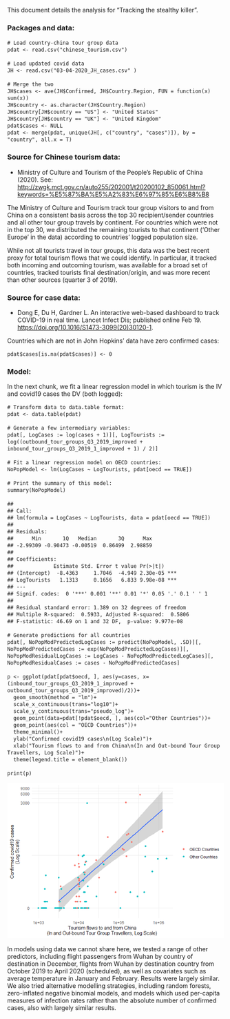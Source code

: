 This document details the analysis for “Tracking the stealthy killer”.

### Packages and data:

    # Load country-china tour group data
    pdat <- read.csv("chinese_tourism.csv")

    # Load updated covid data
    JH <- read.csv("03-04-2020_JH_cases.csv" )

    # Merge the two
    JH$cases <- ave(JH$Confirmed, JH$Country.Region, FUN = function(x) sum(x))
    JH$country <- as.character(JH$Country.Region)
    JH$country[JH$country == "US"] <- "United States"
    JH$country[JH$country == "UK"] <- "United Kingdom"
    pdat$cases <- NULL
    pdat <- merge(pdat, unique(JH[, c("country", "cases")]), by = "country", all.x = T)

### Source for Chinese tourism data:

-   Ministry of Culture and Tourism of the People’s Republic of China
    (2020). See:
    <a href="http://zwgk.mct.gov.cn/auto255/202001/t20200102_850061.html?keywords=%E5%87%BA%E5%A2%83%E6%97%85%E6%B8%B8" class="uri">http://zwgk.mct.gov.cn/auto255/202001/t20200102_850061.html?keywords=%E5%87%BA%E5%A2%83%E6%97%85%E6%B8%B8</a>

The Ministry of Culture and Tourism track tour group visitors to and
from China on a consistent basis across the top 30 recipient/sender
countries and all other tour group travels by continent. For countries
which were not in the top 30, we distributed the remaining tourists to
that continent (‘Other Europe’ in the data) according to countries’
logged population size.

While not all tourists travel in tour groups, this data was the best
recent proxy for total tourism flows that we could identify. In
particular, it tracked both incoming and outcoming tourism, was
available for a broad set of countries, tracked tourists final
destination/origin, and was more recent than other sources (quarter 3 of
2019).

### Source for case data:

-   Dong E, Du H, Gardner L. An interactive web-based dashboard to track
    COVID-19 in real time. Lancet Infect Dis; published online Feb 19.
    <a href="https://doi.org/10.1016/S1473-3099(20)30120-1" class="uri">https://doi.org/10.1016/S1473-3099(20)30120-1</a>.

Countries which are not in John Hopkins’ data have zero confirmed cases:

    pdat$cases[is.na(pdat$cases)] <- 0

### Model:

In the next chunk, we fit a linear regression model in which tourism is
the IV and covid19 cases the DV (both logged):

    # Transform data to data.table format:
    pdat <- data.table(pdat)

    # Generate a few intermediary variables:
    pdat[, LogCases := log(cases + 1)][, LogTourists := log((outbound_tour_groups_Q3_2019_improved + inbound_tour_groups_Q3_2019_1_improved + 1) / 2)]

    # Fit a linear regression model on OECD countries:
    NoPopModel <- lm(LogCases ~ LogTourists, pdat[oecd == TRUE])

    # Print the summary of this model:
    summary(NoPopModel)

    ## 
    ## Call:
    ## lm(formula = LogCases ~ LogTourists, data = pdat[oecd == TRUE])
    ## 
    ## Residuals:
    ##      Min       1Q   Median       3Q      Max 
    ## -2.99309 -0.90473 -0.00519  0.86499  2.98859 
    ## 
    ## Coefficients:
    ##             Estimate Std. Error t value Pr(>|t|)    
    ## (Intercept)  -8.4363     1.7046  -4.949 2.30e-05 ***
    ## LogTourists   1.1313     0.1656   6.833 9.98e-08 ***
    ## ---
    ## Signif. codes:  0 '***' 0.001 '**' 0.01 '*' 0.05 '.' 0.1 ' ' 1
    ## 
    ## Residual standard error: 1.389 on 32 degrees of freedom
    ## Multiple R-squared:  0.5933, Adjusted R-squared:  0.5806 
    ## F-statistic: 46.69 on 1 and 32 DF,  p-value: 9.977e-08

    # Generate predictions for all countries
    pdat[, NoPopModPredictedLogCases := predict(NoPopModel, .SD)][, NoPopModPredictedCases := exp(NoPopModPredictedLogCases)][, NoPopModResidualLogCases := LogCases - NoPopModPredictedLogCases][, NoPopModResidualCases := cases - NoPopModPredictedCases]

    p <- ggplot(pdat[pdat$oecd, ], aes(y=cases, x=(inbound_tour_groups_Q3_2019_1_improved + outbound_tour_groups_Q3_2019_improved)/2))+
      geom_smooth(method = "lm")+
      scale_x_continuous(trans="log10")+
      scale_y_continuous(trans="pseudo_log")+
      geom_point(data=pdat[!pdat$oecd, ], aes(col="Other Countries"))+
      geom_point(aes(col = "OECD Countries"))+
      theme_minimal()+
      ylab("Confirmed covid19 cases\n(Log Scale)")+
      xlab("Tourism flows to and from China\n(In and Out-bound Tour Group Travellers, Log Scale)")+
      theme(legend.title = element_blank())

    print(p)

![](readme_files/figure-markdown_strict/plots-1.png)

In models using data we cannot share here, we tested a range of other
predictors, including flight passengers from Wuhan by country of
destination in December, flights from Wuhan by destination country from
October 2019 to April 2020 (scheduled), as well as covariates such as
average temperature in January and February. Results were largely
similar. We also tried alternative modelling strategies, including
random forests, zero-inflated negative binomial models, and models which
used per-capita measures of infection rates rather than the absolute
number of confirmed cases, also with largely similar results.
